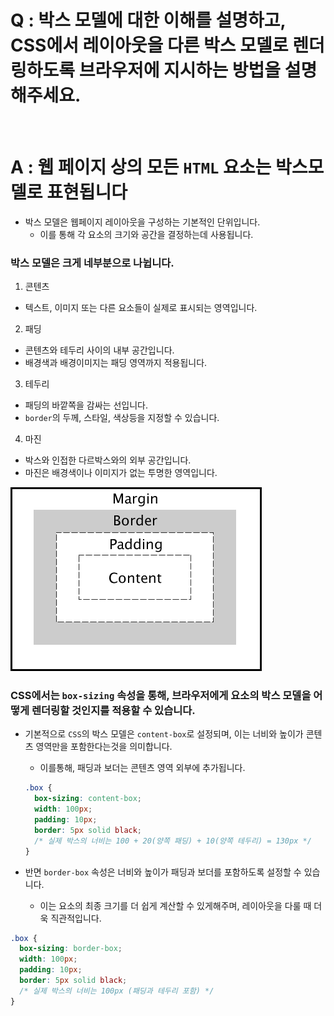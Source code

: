 # Q : 박스 모델에 대한 이해를 설명하고, CSS에서 레이아웃을 다른 박스 모델로 렌더링하도록 브라우저에 지시하는 방법을 설명해주세요.

<br />

# A : 웹 페이지 상의 모든 `HTML` 요소는 박스모델로 표현됩니다

- 박스 모델은 웹페이지 레이아웃을 구성하는 기본적인 단위입니다.
  - 이를 통해 각 요소의 크기와 공간을 결정하는데 사용됩니다.

### 박스 모델은 크게 네부분으로 나뉩니다.

1. 콘텐츠

- 텍스트, 이미지 또는 다른 요소들이 실제로 표시되는 영역입니다.

2. 패딩

- 콘텐츠와 테두리 사이의 내부 공간입니다.
- 배경색과 배경이미지는 패딩 영역까지 적용됩니다.

3. 테두리

- 패딩의 바깥쪽을 감싸는 선입니다.
- `border`의 두께, 스타일, 색상등을 지정할 수 있습니다.

4. 마진

- 박스와 인접한 다르박스와의 외부 공간입니다.
- 마진은 배경색이나 이미지가 없는 투명한 영역입니다.

![Alt text](./../assets/css-question-images/box-model.png)

### CSS에서는 `box-sizing` 속성을 통해, 브라우저에게 요소의 박스 모델을 어떻게 렌더링할 것인지를 적용할 수 있습니다.

- 기본적으로 `CSS`의 박스 모델은 `content-box`로 설정되며, 이는 너비와 높이가 콘텐츠 영역만을 포함한다는것을 의미합니다.

  - 이를통해, 패딩과 보더는 콘텐츠 영역 외부에 추가됩니다.

  ```css
  .box {
    box-sizing: content-box;
    width: 100px;
    padding: 10px;
    border: 5px solid black;
    /* 실제 박스의 너비는 100 + 20(양쪽 패딩) + 10(양쪽 테두리) = 130px */
  }
  ```

- 반면 `border-box` 속성은 너비와 높이가 패딩과 보더를 포함하도록 설정할 수 있습니다.
  - 이는 요소의 최종 크기를 더 쉽게 계산할 수 있게해주며, 레이아웃을 다룰 때 더욱 직관적입니다.

```css
.box {
  box-sizing: border-box;
  width: 100px;
  padding: 10px;
  border: 5px solid black;
  /* 실제 박스의 너비는 100px (패딩과 테두리 포함) */
}
```
